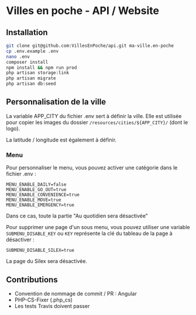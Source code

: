 Villes en poche - API / Website
=================================

## Installation

```bash
git clone git@github.com:VillesEnPoche/api.git ma-ville.en-poche
cp .env.example .env
nano .env
composer install
npm install && npm run prod
php artisan storage:link
php artisan migrate
php artisan db:seed
```

## Personnalisation de la ville

La variable APP_CITY du fichier .env sert à définir la ville.
Elle est utilisée pour copier les images du dossier `/resources/cities/${APP_CITY}/` (dont le logo).

La latitude / longitude est également à définir.

### Menu

Pour personnaliser le menu, vous pouvez activer une catégorie dans le fichier .env :

```dotenv
MENU_ENABLE_DAILY=false
MENU_ENABLE_GO_OUT=true
MENU_ENABLE_CONVENIENCE=true
MENU_ENABLE_MOVE=true
MENU_ENABLE_EMERGENCY=true
```

Dans ce cas, toute la partie "Au quotidien sera désactivée"

Pour supprimer une page d'un sous menu, vous pouvez utiliser une variable `SUBMENU_DISABLE_KEY`
ou `KEY` représente la clé du tableau de la page à désactiver :

```dotenv
SUBMENU_DISABLE_SILEX=true
```

La page du Silex sera désactivée.


## Contributions

- Convention de nommage de commit / PR : Angular
- PHP-CS-Fixer (.php_cs)
- Les tests Travis doivent passer